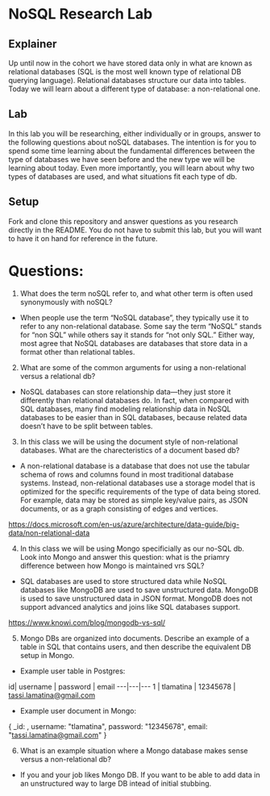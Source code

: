 # NoSQL Research Lab

## Explainer
Up until now in the cohort we have stored data only in what are known as relational databases (SQL is the most well known type of relational DB querying language). Relational databases structure our data into tables. Today we will learn about a different type of database: a non-relational one. 

## Lab

In this lab you will be researching, either individually or in groups, answer to the following questions about noSQL databases. The intention is for you to spend some time learning about the fundamental differences between the type of databases we have seen before and the new type we will be learning about today. Even more importantly, you will learn about why two types of databases are used, and what situations fit each type of db. 

## Setup

Fork and clone this repository and answer questions as you research directly in the README. You do not have to submit this lab, but you will want to have it on hand for reference in the future. 

# Questions:
1. What does the term noSQL refer to, and what other term is often used synonymously with noSQL?

* When people use the term “NoSQL database”, they typically use it to refer to any non-relational database. Some say the term “NoSQL” stands for “non SQL” while others say it stands for “not only SQL.” Either way, most agree that NoSQL databases are databases that store data in a format other than relational tables.

2. What are some of the common arguments for using a non-relational versus a relational db?

* NoSQL databases can store relationship data—they just store it differently than relational databases do. In fact, when compared with SQL databases, many find modeling relationship data in NoSQL databases to be easier than in SQL databases, because related data doesn’t have to be split between tables.


3. In this class we will be using the document style of non-relational databases. What are the charecteristics of a document based db? 

* A non-relational database is a database that does not use the tabular schema of rows and columns found in most traditional database systems. Instead, non-relational databases use a storage model that is optimized for the specific requirements of the type of data being stored. For example, data may be stored as simple key/value pairs, as JSON documents, or as a graph consisting of edges and vertices. 

https://docs.microsoft.com/en-us/azure/architecture/data-guide/big-data/non-relational-data


4. In this class we will be using Mongo specificially as our no-SQL db. Look into Mongo and answer this question: what is the priamry difference between how Mongo is maintained vrs SQL?

* SQL databases are used to store structured data while NoSQL databases like MongoDB are used to save unstructured data.
MongoDB is used to save unstructured data in JSON format.
MongoDB does not support advanced analytics and joins like SQL databases support.

https://www.knowi.com/blog/mongodb-vs-sql/


5. Mongo DBs are organized into documents. Describe an example of a table in SQL that contains users, and then describe the equivalent DB setup in Mongo. 

* Example user table in Postgres:

id|	username | password	| email
---|---|---
1 | tlamatina | 12345678 | tassi.lamatina@gmail.com

* Example user document in Mongo:

{   _id: <ObjectID>,
    username: "tlamatina",
    password: "12345678",
    email: "tassi.lamatina@gmail.com"
}


6. What is an example situation where a Mongo database makes sense versus a non-relational db?

* If you and your job likes Mongo DB. If you want to be able to add data in an unstructured way to large DB intead of initial stubbing.

